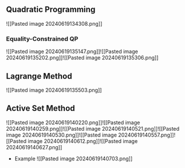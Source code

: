 ## Quadratic Programming
![[Pasted image 20240619134308.png]]
### Equality-Constrained QP
![[Pasted image 20240619135147.png]]![[Pasted image 20240619135202.png]]![[Pasted image 20240619135306.png]]
## Lagrange Method
![[Pasted image 20240619135503.png]]
## Active Set Method
![[Pasted image 20240619140220.png]]![[Pasted image 20240619140259.png]]![[Pasted image 20240619140521.png]]![[Pasted image 20240619140530.png]]![[Pasted image 20240619140557.png]]![[Pasted image 20240619140612.png]]![[Pasted image 20240619140627.png]]
- Example
	![[Pasted image 20240619140703.png]]